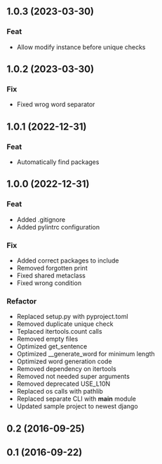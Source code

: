 ## 1.0.3 (2023-03-30)

### Feat

- Allow modify instance before unique checks

## 1.0.2 (2023-03-30)

### Fix

- Fixed wrog word separator

## 1.0.1 (2022-12-31)

### Feat

- Automatically find packages

## 1.0.0 (2022-12-31)

### Feat

- Added .gitignore
- Added pylintrc configuration

### Fix

- Added correct packages to include
- Removed forgotten print
- Fixed shared metaclass
- Fixed wrong condition

### Refactor

- Replaced setup.py with pyproject.toml
- Removed duplicate unique check
- Teplaced itertools.count calls
- Removed empty files
- Optimized get_sentence
- Optimized __generate_word for minimum length
- Optimized word generation code
- Removed dependency on itertools
- Removed not needed super arguments
- Removed deprecated USE_L10N
- Replaced os calls with pathlib
- Replaced separate CLI with __main__ module
- Updated sample project to newest django

## 0.2 (2016-09-25)

## 0.1 (2016-09-22)
